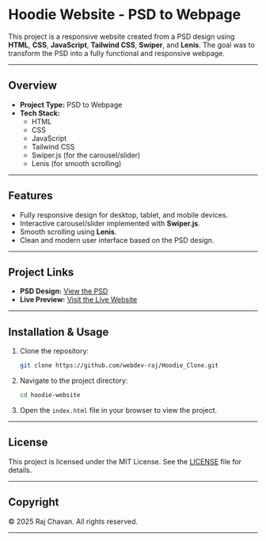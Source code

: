# Hoodie Website - PSD to Webpage

This project is a responsive website created from a PSD design using **HTML**, **CSS**, **JavaScript**, **Tailwind CSS**, **Swiper**, and **Lenis**. The goal was to transform the PSD into a fully functional and responsive webpage.

---

## Overview

- **Project Type:** PSD to Webpage
- **Tech Stack:**
  - HTML
  - CSS
  - JavaScript
  - Tailwind CSS
  - Swiper.js (for the carousel/slider)
  - Lenis (for smooth scrolling)

---

## Features

- Fully responsive design for desktop, tablet, and mobile devices.
- Interactive carousel/slider implemented with **Swiper.js**.
- Smooth scrolling using **Lenis**.
- Clean and modern user interface based on the PSD design.

---

## Project Links

- **PSD Design:** [View the PSD](https://cdn.dribbble.com/userupload/14114991/file/original-8b11a58b135156a7c7cd62945339e857.png?resize=1200x5181&vertical=center)
- **Live Preview:** [Visit the Live Website](https://hoodie-clone-rfy5204dz-webdev-rajs-projects.vercel.app/)

---

## Installation & Usage

1. Clone the repository:
   ```bash
   git clone https://github.com/webdev-raj/Hoodie_Clone.git
   ```

2. Navigate to the project directory:
   ```bash
   cd hoodie-website
   ```

3. Open the `index.html` file in your browser to view the project.

---


## License

This project is licensed under the MIT License. See the [LICENSE](LICENSE) file for details.

---

## Copyright

&copy; 2025 Raj Chavan. All rights reserved.

---
